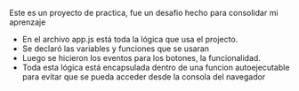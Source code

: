 Este es un proyecto de practica, fue un desafio hecho para consolidar mi aprenzaje
 - En el archivo app.js está toda la lógica que usa el projecto. 
 - Se declaró las variables y funciones que se usaran
 - Luego se hicieron los eventos para los botones, la funcionalidad.
 - Toda esta lógica está encapsulada dentro de una funcion autoejecutable para evitar que se pueda acceder desde la consola del navegador
